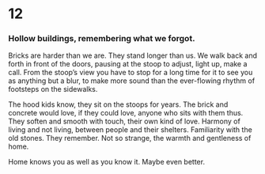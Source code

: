 # 12

### Hollow buildings, remembering  what we forgot.

Bricks are harder than we are. They stand longer than us. We walk back and forth in front of the doors, pausing at the stoop to adjust, light up, make a call. From the stoop’s view you have to stop for a long time for it to see you as anything but a blur, to make more sound than the ever-flowing rhythm of footsteps on the sidewalks.

The hood kids know, they sit on the stoops for years. The brick and concrete would love, if they could love, anyone who sits with them thus. They soften and smooth with touch, their own kind of love. Harmony of living and not living, between people and their shelters. Familiarity with the old stones. They remember. Not so strange, the warmth and gentleness of home. 

Home knows you as well as you know it. Maybe even better.